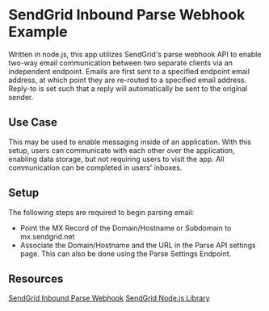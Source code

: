 # SendGrid Inbound Parse Webhook Example

Written in node.js, this app utilizes SendGrid's parse webhook API to enable two-way email communication between two separate clients via an independent endpoint.  Emails are first sent to a specified endpoint email address, at which point they are re-routed to a specified email address.  Reply-to is set such that a reply will automatically be sent to the original sender.

## Use Case

This may be used to enable messaging inside of an application.  With this setup, users can communicate with each other over the application, enabling data storage, but not requiring users to visit the app.  All communication can be completed in users' inboxes.

## Setup

The following steps are required to begin parsing email:
- Point the MX Record of the Domain/Hostname or Subdomain to mx.sendgrid.net
- Associate the Domain/Hostname and the URL in the Parse API settings page. This can also be done using the Parse Settings Endpoint.

## Resources

[SendGrid Inbound Parse Webhook](https://sendgrid.com/docs/API_Reference/Webhooks/parse.html)
[SendGrid Node.js Library](https://github.com/sendgrid/sendgrid-nodejs)


